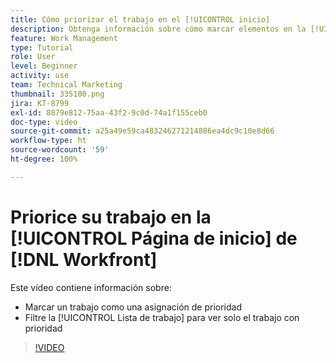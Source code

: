 ```yaml
---
title: Cómo priorizar el trabajo en el [!UICONTROL inicio]
description: Obtenga información sobre cómo marcar elementos en la [!UICONTROL Lista de trabajo] como asignaciones de prioridad en la página de inicio. A continuación, filtre la lista para ver el trabajo con prioridad en  [!DNL  Workfront].
feature: Work Management
type: Tutorial
role: User
level: Beginner
activity: use
team: Technical Marketing
thumbnail: 335100.png
jira: KT-8799
exl-id: 8879e812-75aa-43f2-9c0d-74a1f155ceb0
doc-type: video
source-git-commit: a25a49e59ca483246271214886ea4dc9c10e8d66
workflow-type: ht
source-wordcount: '59'
ht-degree: 100%

---
```


# Priorice su trabajo en la [!UICONTROL Página de inicio] de [!DNL Workfront]

Este vídeo contiene información sobre:

* Marcar un trabajo como una asignación de prioridad
* Filtre la [!UICONTROL Lista de trabajo] para ver solo el trabajo con prioridad

>[!VIDEO](https://video.tv.adobe.com/v/335100/?quality=12&learn=on)
